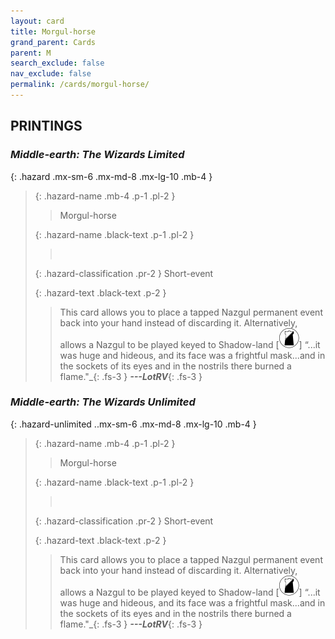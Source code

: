 ```yaml
---
layout: card
title: Morgul-horse
grand_parent: Cards
parent: M
search_exclude: false
nav_exclude: false
permalink: /cards/morgul-horse/
---
```


## PRINTINGS


### _Middle-earth: The Wizards Limited_

{: .hazard .mx-sm-6 .mx-md-8 .mx-lg-10 .mb-4 }
> {: .hazard-name .mb-4 .p-1 .pl-2 }
> > <div class="hazard-mp"></div>
> > <div class="card-name">Morgul-horse</div>
>
> {: .hazard-name .black-text .p-1 .pl-2 }
> > &nbsp;
>
> {: .hazard-classification .pr-2 }
> Short-event
>
> {: .hazard-text .black-text .p-2 }
> > This card allows you to place a tapped Nazgul permanent event back into your hand instead of discarding it. Alternatively, allows a Nazgul to be played keyed to Shadow-land \[![](/assets/images/shadow-land.svg)]  “...it was huge and hideous, and its face was a frightful mask...and in the sockets of its eyes and in the nostrils there burned a flame."_{: .fs-3 } ***---&#65279;LotRV***{: .fs-3 } 
>

### _Middle-earth: The Wizards Unlimited_

{: .hazard-unlimited ..mx-sm-6 .mx-md-8 .mx-lg-10 .mb-4 }
> {: .hazard-name .mb-4 .p-1 .pl-2 }
> > <div class="hazard-mp"></div>
> > <div class="card-name">Morgul-horse</div>
>
> {: .hazard-name .black-text .p-1 .pl-2 }
> > &nbsp;
>
> {: .hazard-classification .pr-2 }
> Short-event
>
> {: .hazard-text .black-text .p-2 }
> > This card allows you to place a tapped Nazgul permanent event back into your hand instead of discarding it. Alternatively, allows a Nazgul to be played keyed to Shadow-land \[![](/assets/images/shadow-land.svg)]  “...it was huge and hideous, and its face was a frightful mask...and in the sockets of its eyes and in the nostrils there burned a flame."_{: .fs-3 } ***---&#65279;LotRV***{: .fs-3 } 
>
